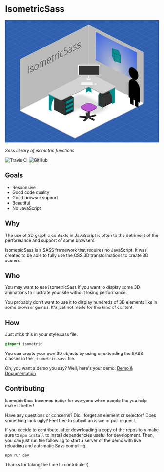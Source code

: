 # IsometricSass

[![IsometricSass](screenshot.png)](https://morgancaron.github.io/IsometricSass/)

*Sass library of isometric functions*

![Travis CI](https://img.shields.io/travis/com/MorganCaron/IsometricSass.svg?style=flat-square)
![GitHub](https://img.shields.io/github/license/MorganCaron/IsometricSass.svg?style=flat-square)

## Goals

- Responsive
- Good code quality
- Good browser support
- Beautiful
- No JavaScript

## Why

The use of 3D graphic contexts in JavaScript is often to the detriment of the performance and support of some browsers.

IsometricSass is a SASS framework that requires no JavaScript.
It was created to be able to fully use the CSS 3D transformations to create 3D scenes.

## Who

You may want to use IsometricSass if you want to display some 3D animations to illustrate your site without losing performance.

You probably don't want to use it to display hundreds of 3D elements like in some browser games. It's just not made for this kind of content.

## How

Just stick this in your style.sass file:
```scss
@import isometric
```

You can create your own 3D objects by using or extending the SASS classes in the `_isometric.sass` file.

Oh, you want a demo you say? Well, here's your demo: [Demo & Documentation](https://morgancaron.github.io/IsometricSass/)

## Contributing

IsometricSass becomes better for everyone when people like you help make it better!

Have any questions or concerns? Did I forget an element or selector? Does something look ugly? Feel free to submit an issue or pull request.

If you decide to contribute, after downloading a copy of the repository make sure to `npm install` to install dependencies useful for development. Then, you can just run the following to start a server of the demo with live reloading and automatic Sass compiling.

`npm run dev`

Thanks for taking the time to contribute :)
